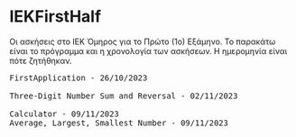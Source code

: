 # IEKFirstHalf
Οι ασκήσεις στο ΙΕΚ Όμηρος για το Πρώτο (1ο) Εξάμηνο.
Το παρακάτω είναι το πρόγραμμα και η χρονολογία των ασκήσεων. Η ημερομηνία είναι πότε ζητήθηκαν.

<pre>
FirstApplication - 26/10/2023
	
Three-Digit Number Sum and Reversal - 02/11/2023

Calculator - 09/11/2023
Average, Largest, Smallest Number - 09/11/2023
</pre>
